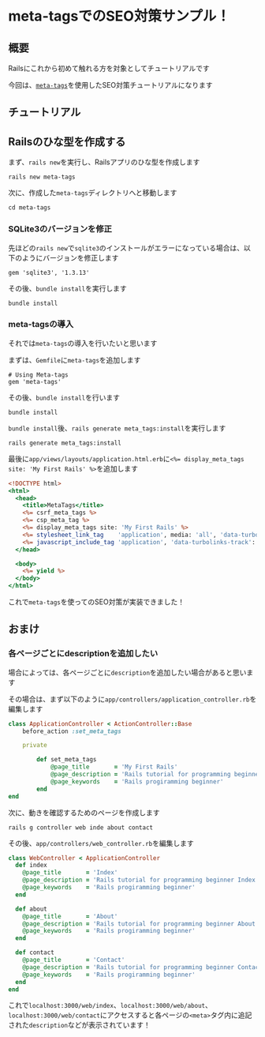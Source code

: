# meta-tagsでのSEO対策サンプル！
## 概要

Railsにこれから初めて触れる方を対象としてチュートリアルです

今回は、[`meta-tags`](https://github.com/kpumuk/meta-tags)を使用したSEO対策チュートリアルになります

## チュートリアル
## Railsのひな型を作成する

まず、`rails new`を実行し、Railsアプリのひな型を作成します

```shell
rails new meta-tags
```

次に、作成した`meta-tags`ディレクトリへと移動します

```shell
cd meta-tags
```

### SQLite3のバージョンを修正

先ほどの`rails new`で`sqlite3`のインストールがエラーになっている場合は、以下のようにバージョンを修正します

```ruby:Gemfile
gem 'sqlite3', '1.3.13'
```

その後、`bundle install`を実行します

```shell
bundle install
```

### meta-tagsの導入

それでは`meta-tags`の導入を行いたいと思います

まずは、`Gemfile`に`meta-tags`を追加します

```ruby:Gemfile
# Using Meta-tags
gem 'meta-tags'
```

その後、`bundle install`を行います

```shell
bundle install
```

`bundle install`後、`rails generate meta_tags:install`を実行します

```shell
rails generate meta_tags:install
```

最後に`app/views/layouts/application.html.erb`に`<%= display_meta_tags site: 'My First Rails' %>`を追加します

```erb:app/views/layouts/application.html.erb
<!DOCTYPE html>
<html>
  <head>
    <title>MetaTags</title>
    <%= csrf_meta_tags %>
    <%= csp_meta_tag %>
    <%= display_meta_tags site: 'My First Rails' %>
    <%= stylesheet_link_tag    'application', media: 'all', 'data-turbolinks-track': 'reload' %>
    <%= javascript_include_tag 'application', 'data-turbolinks-track': 'reload' %>
  </head>

  <body>
    <%= yield %>
  </body>
</html>
```

これで`meta-tags`を使ってのSEO対策が実装できました！

## おまけ
### 各ページごとにdescriptionを追加したい

場合によっては、各ページごとに`description`を追加したい場合があると思います

その場合は、まず以下のように`app/controllers/application_controller.rb`を編集します

```ruby:app/controllers/application_controller.rb
class ApplicationController < ActionController::Base
    before_action :set_meta_tags

    private

        def set_meta_tags
            @page_title       = 'My First Rails'
            @page_description = 'Rails tutorial for programming beginner'
            @page_keywords    = 'Rails progiramming beginner'
        end
end
```

次に、動きを確認するためのページを作成します

```shell
rails g controller web inde about contact
```

その後、`app/controllers/web_controller.rb`を編集します

```ruby:app/controllers/web_controller.rb
class WebController < ApplicationController
  def index
    @page_title       = 'Index'
    @page_description = 'Rails tutorial for programming beginner Index'
    @page_keywords    = 'Rails progiramming beginner'
  end

  def about
    @page_title       = 'About'
    @page_description = 'Rails tutorial for programming beginner About'
    @page_keywords    = 'Rails progiramming beginner'
  end

  def contact
    @page_title       = 'Contact'
    @page_description = 'Rails tutorial for programming beginner Contact'
    @page_keywords    = 'Rails progiramming beginner'
  end
end
```

これで`localhost:3000/web/index`、`localhost:3000/web/about`、`localhost:3000/web/contact`にアクセスすると各ページの`<meta>`タグ内に追記された`description`などが表示されています！






